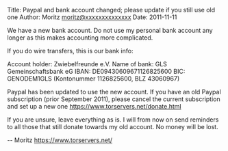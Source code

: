 Title:  Paypal and bank account changed; please update if you still use old one
Author: Moritz <moritz@xxxxxxxxxxxxxx>
Date: 2011-11-11


We have a new bank account. Do not use my personal bank account any
longer as this makes accounting more complicated.

If you do wire transfers, this is our bank info:

Account holder: Zwiebelfreunde e.V.
Name of bank: GLS Gemeinschaftsbank eG
IBAN: DE09430609671126825600
BIC: GENODEM1GLS
(Kontonummer 1126825600, BLZ 43060967)

Paypal has been updated to use the new account. If you have an old
Paypal subscription (prior September 2011), please cancel the current
subscription and set up a new one
<https://www.torservers.net/donate.html>

If you are unsure, leave everything as is. I will from now on send
reminders to all those that still donate towards my old account. No
money will be lost.

-- 
Moritz
<https://www.torservers.net/>
